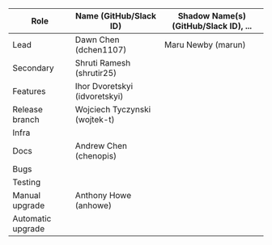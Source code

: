 |  **Role** | **Name** (**GitHub/Slack ID**)  | **Shadow Name(s) (GitHub/Slack ID), ...**
|  ------ | ------ | ------ |
|  Lead | Dawn Chen (dchen1107) | Maru Newby (marun) |
|  Secondary | Shruti Ramesh (shrutir25) | |
|  Features |Ihor Dvoretskyi (idvoretskyi) | |
|  Release branch |Wojciech Tyczynski (wojtek-t)| |
|  Infra | | | |
|  Docs |Andrew Chen (chenopis) | |
|  Bugs | | | |
|  Testing | | | |
|  Manual upgrade | Anthony Howe (anhowe) | | |
|  Automatic upgrade | | | |
